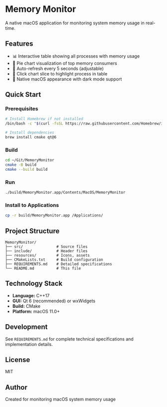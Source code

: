 # Memory Monitor

A native macOS application for monitoring system memory usage in real-time.

## Features
- 📊 Interactive table showing all processes with memory usage
- 🥧 Pie chart visualization of top memory consumers
- 🔄 Auto-refresh every 5 seconds (adjustable)
- 🎯 Click chart slice to highlight process in table
- 🎨 Native macOS appearance with dark mode support

## Quick Start

### Prerequisites
```bash
# Install Homebrew if not installed
/bin/bash -c "$(curl -fsSL https://raw.githubusercontent.com/Homebrew/install/HEAD/install.sh)"

# Install dependencies
brew install cmake qt@6
```

### Build
```bash
cd ~/Git/MemoryMonitor
cmake -B build
cmake --build build
```

### Run
```bash
./build/MemoryMonitor.app/Contents/MacOS/MemoryMonitor
```

### Install to Applications
```bash
cp -r build/MemoryMonitor.app /Applications/
```

## Project Structure
```
MemoryMonitor/
├── src/               # Source files
├── include/           # Header files
├── resources/         # Icons, assets
├── CMakeLists.txt     # Build configuration
├── REQUIREMENTS.md    # Detailed specifications
└── README.md          # This file
```

## Technology Stack
- **Language:** C++17
- **GUI:** Qt 6 (recommended) or wxWidgets
- **Build:** CMake
- **Platform:** macOS 11.0+

## Development

See `REQUIREMENTS.md` for complete technical specifications and implementation details.

## License
MIT

## Author
Created for monitoring macOS system memory usage
